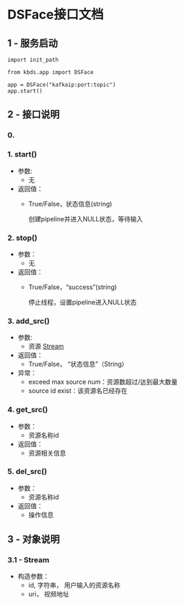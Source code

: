 # DSFace接口文档
## 1 - 服务启动
```
import init_path

from kbds.app import DSFace

app = DSFace("kafkaip:port:topic")
app.start()
```
## 2 - 接口说明
### 0. 
### 1. start()
+ 参数:
  + 无
+ 返回值：
  + True/False，状态信息(string)

    创建pipeline并进入NULL状态，等待输入
### 2. stop()
+ 参数：
  + 无
+ 返回值：
  + True/False，“success”(string)
  
    停止线程，设置pipeline进入NULL状态
### 3. add_src()
+ 参数:
  + 资源 [Stream](#3.1)
+ 返回值：
  + True/False， “状态信息”（String）
+ 异常：
  + exceed max source num：资源数超过/达到最大数量
  + source id exist：该资源名已经存在


### 4. get_src()
+ 参数：
  + 资源名称id
+ 返回值：
  + 资源相关信息

### 5. del_src()
+ 参数：
  + 资源名称id
+ 返回值：
  + 操作信息



## 3 - 对象说明
### 3.1 - Stream
+ 构造参数：
  + id, 字符串， 用户输入的资源名称
  + uri， 视频地址



